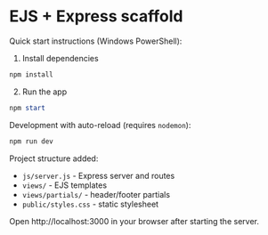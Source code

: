 # EJS + Express scaffold

Quick start instructions (Windows PowerShell):

1. Install dependencies

```powershell
npm install
```

2. Run the app

```powershell
npm start
```

Development with auto-reload (requires `nodemon`):

```powershell
npm run dev
```

Project structure added:

- `js/server.js` - Express server and routes
- `views/` - EJS templates
- `views/partials/` - header/footer partials
- `public/styles.css` - static stylesheet

Open http://localhost:3000 in your browser after starting the server.
